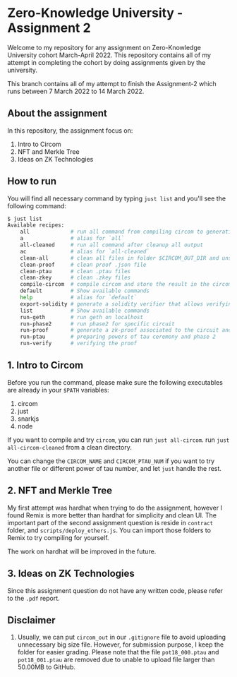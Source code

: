 # Zero-Knowledge University - Assignment 2

Welcome to my repository for any assignment on Zero-Knowledge University cohort March-April 2022.
This repository contains all of my attempt in completing the cohort by doing assignments given by the university.

This branch contains all of my attempt to finish the Assignment-2 which runs between 7 March 2022 to 14 March 2022.

## About the assignment

In this repository, the assignment focus on:
1. Intro to Circom
2. NFT and Merkle Tree
3. Ideas on ZK Technologies

## How to run

You will find all necessary command by typing `just list` and you'll see the following command:

```bash
$ just list
Available recipes:
    all             # run all command from compiling circom to generating proof and then verify it.
    a               # alias for `all`
    all-cleaned     # run all command after cleanup all output
    ac              # alias for `all-cleaned`
    clean-all       # clean all files in folder $CIRCOM_OUT_DIR and unset all environments
    clean-proof     # clean proof .json file
    clean-ptau      # clean .ptau files
    clean-zkey      # clean .zkey files
    compile-circom  # compile circom and store the result in the circom_out folder
    default         # Show available commands
    help            # alias for `default`
    export-solidity # generate a solidity verifier that allows verifying proofs on ethereum blockchain
    list            # Show available commands
    run-geth        # run geth on localhost
    run-phase2      # run phase2 for specific circuit
    run-proof       # generate a zk-proof associated to the circuit and the witness
    run-ptau        # preparing powers of tau ceremony and phase 2
    run-verify      # verifying the proof
```

## 1. Intro to Circom
Before you run the command, please make sure the following executables are already in your `$PATH` variables:
1. circom
2. just
3. snarkjs
4. node

If you want to compile and try `circom`, you can run `just all-circom`. run `just all-circom-cleaned` from a clean directory.

You can change the `CIRCOM_NAME` and `CIRCOM_PTAU_NUM` if you want to try another file or different power of tau number, and let `just` handle the rest.

## 2. NFT and Merkle Tree
My first attempt was hardhat when trying to do the assignment, however I found Remix is more better than hardhat for simplicity and clean UI. The important part of the second assignment question is reside in `contract` folder, and `scripts/deploy_ethers.js`. You can import those folders to Remix to try compiling for yourself.

The work on hardhat will be improved in the future.

## 3. Ideas on ZK Technologies
Since this assignment question do not have any written code, please refer to the `.pdf` report.

## Disclaimer
1. Usually, we can put `circom_out` in our `.gitignore` file to avoid uploading unnecessary big size file. However, for submission purpose, I keep the folder for easier grading. Please note that the file `pot18_000.ptau` and `pot18_001.ptau` are removed due to unable to upload file larger than 50.00MB to GitHub.
